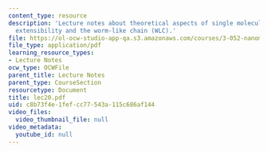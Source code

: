 ```yaml
---
content_type: resource
description: 'Lecture notes about theoretical aspects of single molecule force spectroscopy:
  extensibility and the worm-like chain (WLC).'
file: https://ol-ocw-studio-app-qa.s3.amazonaws.com/courses/3-052-nanomechanics-of-materials-and-biomaterials-spring-2007/c8b73f4e1fefcc77543a115c686af144_lec20.pdf
file_type: application/pdf
learning_resource_types:
- Lecture Notes
ocw_type: OCWFile
parent_title: Lecture Notes
parent_type: CourseSection
resourcetype: Document
title: lec20.pdf
uid: c8b73f4e-1fef-cc77-543a-115c686af144
video_files:
  video_thumbnail_file: null
video_metadata:
  youtube_id: null
---
```

